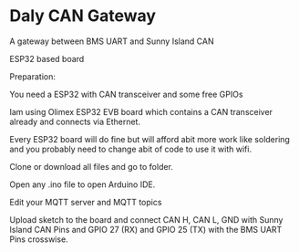 # Daly CAN Gateway

A gateway between BMS UART and Sunny Island CAN

ESP32 based board


Preparation:

You need a ESP32 with CAN transceiver and some free GPIOs

Iam using Olimex ESP32 EVB board which contains a CAN transceiver already and connects via Ethernet.

Every ESP32 board will do fine but will afford abit more work like soldering and you probably need to change abit of code to use it with wifi.


Clone or download all files and go to folder.

Open any .ino file to open Arduino IDE.

Edit your MQTT server and MQTT topics

Upload sketch to the board and connect CAN H, CAN L, GND with Sunny Island CAN Pins and GPIO 27 (RX) and GPIO 25 (TX) with the BMS UART Pins crosswise.